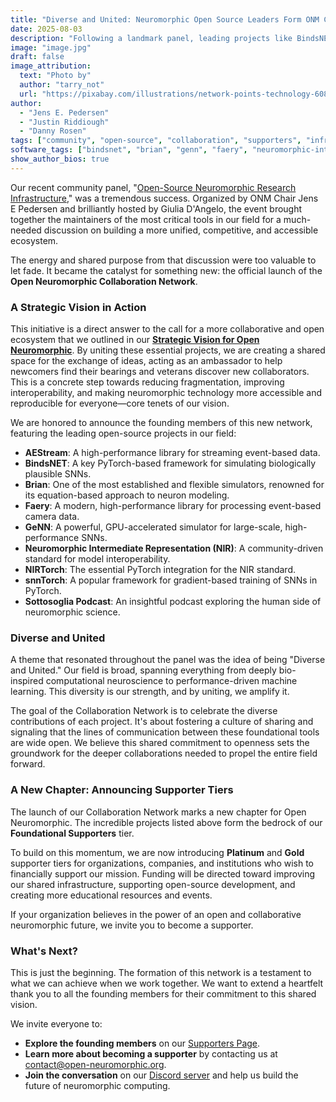 ```yaml
---
title: "Diverse and United: Neuromorphic Open Source Leaders Form ONM Collaboration Network"
date: 2025-08-03
description: "Following a landmark panel, leading projects like BindsNET, Brian, GeNN, and snnTorch unite to form the inaugural Open Neuromorphic Collaboration Network, putting our strategic vision into action."
image: "image.jpg"
draft: false
image_attribution:
  text: "Photo by"
  author: "tarry_not"
  url: "https://pixabay.com/illustrations/network-points-technology-6088549/"
author:
  - "Jens E. Pedersen"
  - "Justin Riddiough"
  - "Danny Rosen"
tags: ["community", "open-source", "collaboration", "supporters", "infrastructure", "strategic-vision"]
software_tags: ["bindsnet", "brian", "genn", "faery", "neuromorphic-intermediate-representation", "nirtorch", "aestream", "snntorch"]
show_author_bios: true
---
```


Our recent community panel, "[Open-Source Neuromorphic Research Infrastructure](/workshops/open-source-neuromorphic-infrastructure/)," was a tremendous success. Organized by ONM Chair Jens E Pedersen and brilliantly hosted by Giulia D'Angelo, the event brought together the maintainers of the most critical tools in our field for a much-needed discussion on building a more unified, competitive, and accessible ecosystem.

The energy and shared purpose from that discussion were too valuable to let fade. It became the catalyst for something new: the official launch of the **Open Neuromorphic Collaboration Network**.

### A Strategic Vision in Action

This initiative is a direct answer to the call for a more collaborative and open ecosystem that we outlined in our [**Strategic Vision for Open Neuromorphic**](/blog/strategic-vision-open-neuromorphic/). By uniting these essential projects, we are creating a shared space for the exchange of ideas, acting as an ambassador to help newcomers find their bearings and veterans discover new collaborators. This is a concrete step towards reducing fragmentation, improving interoperability, and making neuromorphic technology more accessible and reproducible for everyone—core tenets of our vision.

We are honored to announce the founding members of this new network, featuring the leading open-source projects in our field:

-   **AEStream**: A high-performance library for streaming event-based data.
-   **BindsNET**: A key PyTorch-based framework for simulating biologically plausible SNNs.
-   **Brian**: One of the most established and flexible simulators, renowned for its equation-based approach to neuron modeling.
-   **Faery**: A modern, high-performance library for processing event-based camera data.
-   **GeNN**: A powerful, GPU-accelerated simulator for large-scale, high-performance SNNs.
-   **Neuromorphic Intermediate Representation (NIR)**: A community-driven standard for model interoperability.
-   **NIRTorch**: The essential PyTorch integration for the NIR standard.
-   **snnTorch**: A popular framework for gradient-based training of SNNs in PyTorch.
-   **Sottosoglia Podcast**: An insightful podcast exploring the human side of neuromorphic science.

### Diverse and United

A theme that resonated throughout the panel was the idea of being "Diverse and United." Our field is broad, spanning everything from deeply bio-inspired computational neuroscience to performance-driven machine learning. This diversity is our strength, and by uniting, we amplify it.

The goal of the Collaboration Network is to celebrate the diverse contributions of each project. It's about fostering a culture of sharing and signaling that the lines of communication between these foundational tools are wide open. We believe this shared commitment to openness sets the groundwork for the deeper collaborations needed to propel the entire field forward.

### A New Chapter: Announcing Supporter Tiers

The launch of our Collaboration Network marks a new chapter for Open Neuromorphic. The incredible projects listed above form the bedrock of our **Foundational Supporters** tier.

To build on this momentum, we are now introducing **Platinum** and **Gold** supporter tiers for organizations, companies, and institutions who wish to financially support our mission. Funding will be directed toward improving our shared infrastructure, supporting open-source development, and creating more educational resources and events.

If your organization believes in the power of an open and collaborative neuromorphic future, we invite you to become a supporter.

### What's Next?

This is just the beginning. The formation of this network is a testament to what we can achieve when we work together. We want to extend a heartfelt thank you to all the founding members for their commitment to this shared vision.

We invite everyone to:
-   **Explore the founding members** on our [Supporters Page](/supporters/).
-   **Learn more about becoming a supporter** by contacting us at [contact@open-neuromorphic.org](mailto:contact@open-neuromorphic.org).
-   **Join the conversation** on our [Discord server](https://discord.gg/hUygPUdD8E) and help us build the future of neuromorphic computing.
